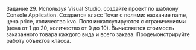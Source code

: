 Задание 29. Используя Visual Studio, создайте проект по шаблону Console Application.
Создается класс Tovar с полями: название name, цена price, количество kvo. Поля инкапсулируются с ограничениями (цена от 1 до 20, количество от 0 до 10). Вычисляется стоимость заказанного товара каждого вида и всего заказа. Продемонстрируйте работу объектов класса.

